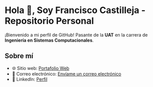 
# Hola 👋, Soy Francisco Castilleja - Repositorio Personal

¡Bienvenido a mi perfil de GitHub! Pasante de la **UAT** en la carrera de **Ingeniería en Sistemas Computacionales**. 

## Sobre mí

- 🌐 Sitio web: [Portafolio Web](https://franciscocastilleja.vercel.app/)
- 📧 Correo electrónico: [Envíame un correo electrónico](mailto:Francisco_Castilleja.com)
- 💼 LinkedIn: [Perfil](https://www.linkedin.com/in/francisco-castilleja)

<!--
**FranciscoCastilleja/FranciscoCastilleja** is a ✨ _special_ ✨ repository because its `README.md` (this file) appears on your GitHub profile.

Here are some ideas to get you started:

- 🔭 I’m currently working on ...
- 🌱 I’m currently learning ...
- 👯 I’m looking to collaborate on ...
- 🤔 I’m looking for help with ...
- 💬 Ask me about ...
- 📫 How to reach me: ...
- 😄 Pronouns: ...
- ⚡ Fun fact: ...
-->
